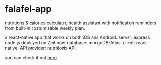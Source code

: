 # falafel-app

nutritions & calories calculater, health assistant with notification reminders from built-in costumisable weekly plan.

a react-native app that works on both iOS and Android.
server: express node.js deployed on Zeit.now.
database: mongoDB-Atlas.
client: react-native.
API provider: nutritionix API.

you can check it out [here](https://snack.expo.io/@onigiri/falafel-health-app).
